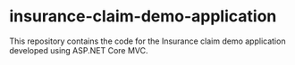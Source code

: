 # insurance-claim-demo-application
This repository contains the code for the Insurance claim demo application developed using ASP.NET Core MVC.
